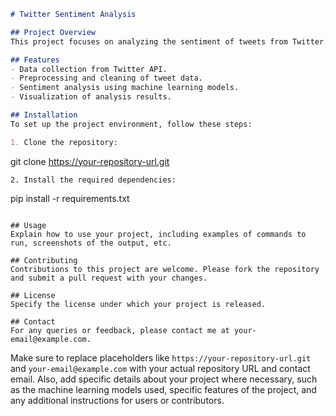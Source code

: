 ```markdown
# Twitter Sentiment Analysis

## Project Overview
This project focuses on analyzing the sentiment of tweets from Twitter. Using various machine learning techniques, the aim is to classify tweets into positive, negative, or neutral categories based on their content.

## Features
- Data collection from Twitter API.
- Preprocessing and cleaning of tweet data.
- Sentiment analysis using machine learning models.
- Visualization of analysis results.

## Installation
To set up the project environment, follow these steps:

1. Clone the repository:
   ```
   git clone https://your-repository-url.git
   ```
2. Install the required dependencies:
   ```
   pip install -r requirements.txt
   ```

## Usage
Explain how to use your project, including examples of commands to run, screenshots of the output, etc.

## Contributing
Contributions to this project are welcome. Please fork the repository and submit a pull request with your changes.

## License
Specify the license under which your project is released.

## Contact
For any queries or feedback, please contact me at your-email@example.com.
```

Make sure to replace placeholders like `https://your-repository-url.git` and `your-email@example.com` with your actual repository URL and contact email. Also, add specific details about your project where necessary, such as the machine learning models used, specific features of the project, and any additional instructions for users or contributors.
